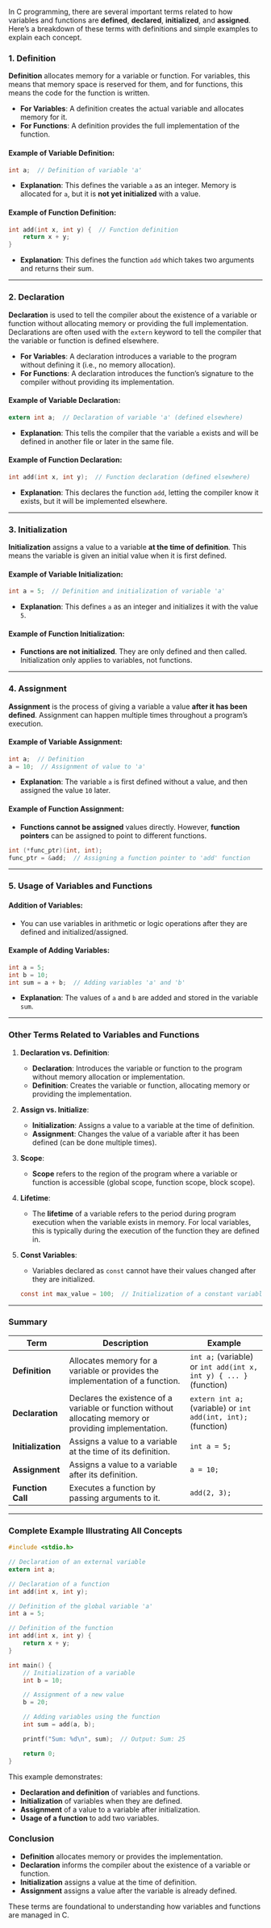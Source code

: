 In C programming, there are several important terms related to how variables and functions are **defined**, **declared**, **initialized**, and **assigned**. Here’s a breakdown of these terms with definitions and simple examples to explain each concept.

### **1. Definition**

**Definition** allocates memory for a variable or function. For variables, this means that memory space is reserved for them, and for functions, this means the code for the function is written.

- **For Variables**: A definition creates the actual variable and allocates memory for it.
- **For Functions**: A definition provides the full implementation of the function.

#### **Example of Variable Definition**:
```c
int a;  // Definition of variable 'a'
```

- **Explanation**: This defines the variable `a` as an integer. Memory is allocated for `a`, but it is **not yet initialized** with a value.

#### **Example of Function Definition**:
```c
int add(int x, int y) {  // Function definition
    return x + y;
}
```

- **Explanation**: This defines the function `add` which takes two arguments and returns their sum.

---

### **2. Declaration**

**Declaration** is used to tell the compiler about the existence of a variable or function without allocating memory or providing the full implementation. Declarations are often used with the `extern` keyword to tell the compiler that the variable or function is defined elsewhere.

- **For Variables**: A declaration introduces a variable to the program without defining it (i.e., no memory allocation).
- **For Functions**: A declaration introduces the function’s signature to the compiler without providing its implementation.

#### **Example of Variable Declaration**:
```c
extern int a;  // Declaration of variable 'a' (defined elsewhere)
```

- **Explanation**: This tells the compiler that the variable `a` exists and will be defined in another file or later in the same file.

#### **Example of Function Declaration**:
```c
int add(int x, int y);  // Function declaration (defined elsewhere)
```

- **Explanation**: This declares the function `add`, letting the compiler know it exists, but it will be implemented elsewhere.

---

### **3. Initialization**

**Initialization** assigns a value to a variable **at the time of definition**. This means the variable is given an initial value when it is first defined.

#### **Example of Variable Initialization**:
```c
int a = 5;  // Definition and initialization of variable 'a'
```

- **Explanation**: This defines `a` as an integer and initializes it with the value `5`.

#### **Example of Function Initialization**:
- **Functions are not initialized**. They are only defined and then called. Initialization only applies to variables, not functions.

---

### **4. Assignment**

**Assignment** is the process of giving a variable a value **after it has been defined**. Assignment can happen multiple times throughout a program’s execution.

#### **Example of Variable Assignment**:
```c
int a;  // Definition
a = 10;  // Assignment of value to 'a'
```

- **Explanation**: The variable `a` is first defined without a value, and then assigned the value `10` later.

#### **Example of Function Assignment**:
- **Functions cannot be assigned** values directly. However, **function pointers** can be assigned to point to different functions.

```c
int (*func_ptr)(int, int);
func_ptr = &add;  // Assigning a function pointer to 'add' function
```

---

### **5. Usage of Variables and Functions**

#### **Addition of Variables**:
- You can use variables in arithmetic or logic operations after they are defined and initialized/assigned.

#### **Example of Adding Variables**:
```c
int a = 5;
int b = 10;
int sum = a + b;  // Adding variables 'a' and 'b'
```

- **Explanation**: The values of `a` and `b` are added and stored in the variable `sum`.

---

### **Other Terms Related to Variables and Functions**

1. **Declaration vs. Definition**:
   - **Declaration**: Introduces the variable or function to the program without memory allocation or implementation.
   - **Definition**: Creates the variable or function, allocating memory or providing the implementation.

2. **Assign vs. Initialize**:
   - **Initialization**: Assigns a value to a variable at the time of definition.
   - **Assignment**: Changes the value of a variable after it has been defined (can be done multiple times).

3. **Scope**:
   - **Scope** refers to the region of the program where a variable or function is accessible (global scope, function scope, block scope).

4. **Lifetime**:
   - The **lifetime** of a variable refers to the period during program execution when the variable exists in memory. For local variables, this is typically during the execution of the function they are defined in.

5. **Const Variables**:
   - Variables declared as `const` cannot have their values changed after they are initialized.
   
   ```c
   const int max_value = 100;  // Initialization of a constant variable
   ```

---

### **Summary**

| Term            | Description                                                                 | Example                                                   |
|-----------------|-----------------------------------------------------------------------------|-----------------------------------------------------------|
| **Definition**   | Allocates memory for a variable or provides the implementation of a function. | `int a;` (variable) or `int add(int x, int y) { ... }` (function) |
| **Declaration**  | Declares the existence of a variable or function without allocating memory or providing implementation. | `extern int a;` (variable) or `int add(int, int);` (function) |
| **Initialization** | Assigns a value to a variable at the time of its definition.                | `int a = 5;`                                               |
| **Assignment**   | Assigns a value to a variable after its definition.                         | `a = 10;`                                                  |
| **Function Call**| Executes a function by passing arguments to it.                             | `add(2, 3);`                                               |

---

### **Complete Example Illustrating All Concepts**

```c
#include <stdio.h>

// Declaration of an external variable
extern int a;

// Declaration of a function
int add(int x, int y);

// Definition of the global variable 'a'
int a = 5;

// Definition of the function
int add(int x, int y) {
    return x + y;
}

int main() {
    // Initialization of a variable
    int b = 10;

    // Assignment of a new value
    b = 20;

    // Adding variables using the function
    int sum = add(a, b);

    printf("Sum: %d\n", sum);  // Output: Sum: 25

    return 0;
}
```

This example demonstrates:
- **Declaration and definition** of variables and functions.
- **Initialization** of variables when they are defined.
- **Assignment** of a value to a variable after initialization.
- **Usage of a function** to add two variables.

### **Conclusion**
- **Definition** allocates memory or provides the implementation.
- **Declaration** informs the compiler about the existence of a variable or function.
- **Initialization** assigns a value at the time of definition.
- **Assignment** assigns a value after the variable is already defined.

These terms are foundational to understanding how variables and functions are managed in C.